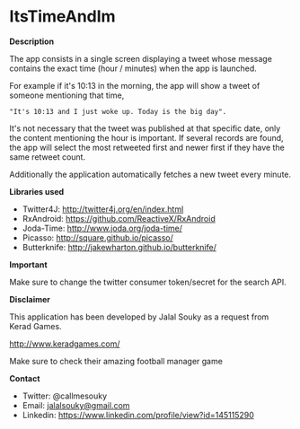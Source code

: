 # ItsTimeAndIm


**Description**

The app consists in a single screen displaying a tweet whose message contains the exact time (hour / minutes) when the app is launched.

For example if it's 10:13 in the morning, the app will show a tweet of someone mentioning that time,

	"It's 10:13 and I just woke up. Today is the big day".

It's not necessary that the tweet was published at that specific date, only the content mentioning the hour is important. If several records are found, the app will select the most retweeted first and newer first if they have the same retweet count. 

Additionally the application automatically fetches a new tweet every minute.

**Libraries used**

* Twitter4J: http://twitter4j.org/en/index.html
* RxAndroid: https://github.com/ReactiveX/RxAndroid
* Joda-Time: http://www.joda.org/joda-time/
* Picasso: http://square.github.io/picasso/
* Butterknife: http://jakewharton.github.io/butterknife/


**Important**

Make sure to change the twitter consumer token/secret for the search API.

**Disclaimer**

This application has been developed by Jalal Souky as a request from Kerad Games.

http://www.keradgames.com/

Make sure to check their amazing football manager game

**Contact**

- Twitter: @callmesouky
- Email: jalalsouky@gmail.com
- Linkedin: https://www.linkedin.com/profile/view?id=145115290

